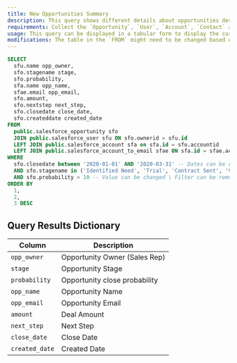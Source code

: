 ```yaml
---
title: New Opportunities Summary
description: This query shows different details about opportunities derived from Salesforce data.
requirements: Collect the `Opportunity`, `User`, `Account`, `Contact` and `Lead` objects with the Panoply Salesforce data source and create the view `salesforce_account_to_email`, more details [here](https://github.com/panoplyio/sql-library/blob/master/salesforce/views/account_to_email.md).
usage: This query can be displayed in a tabular form to display the current opportunities.
modifications: The table in the `FROM` might need to be changed based on Schema and Destination settings in the data source. The Filters for `closedate, stagename, probability` in the `WHERE` clause can be changed or completely removed.
---
```


```sql
SELECT
  sfu.name opp_owner,
  sfo.stagename stage,
  sfo.probability,
  sfa.name opp_name,
  sfae.email opp_email,
  sfo.amount,
  sfo.nextstep next_step,
  sfo.closedate close_date,
  sfo.createddate created_date
FROM
  public.salesforce_opportunity sfo
  JOIN public.salesforce_user sfu ON sfo.ownerid = sfu.id
  LEFT JOIN public.salesforce_account sfa on sfa.id = sfo.accountid
  LEFT JOIN public.salesforce_account_to_email sfae ON sfa.id = sfae.accountid
WHERE
  sfo.closedate between '2020-01-01' AND '2020-03-31' -- Dates can be changed \ Filter can be removed
  AND sfo.stagename in ('Identified Need', 'Trial', 'Contract Sent', 'Verbal Commit') -- Stage Names can be changed \ Filter can be removed
  AND sfo.probability > 10 -- Value can be changed \ Filter can be removed
ORDER BY
  1,
  2,
  3 DESC
```

## Query Results Dictionary

| Column | Description |
| --- | --- |
| `opp_owner`| Opportunity Owner (Sales Rep) |
| `stage`| Opportunity Stage |
| `probability`| Opportunity close probability |
| `opp_name`| Opportunity Name |
| `opp_email`| Opportunity Email |
| `amount`| Deal Amount |
| `next_step`| Next Step |
| `close_date`| Close Date |
| `created_date`| Created Date |
